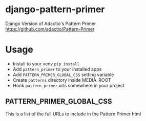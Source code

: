 django-pattern-primer
=====================

Django Version of Adactio&#39;s Pattern Primer
https://github.com/adactio/Pattern-Primer


Usage
=====

* Install to your venv `pip install`
* Add `pattern_primer` to your installed apps
* Add `PATTERN_PRIMER_GLOBAL_CSS` setting variable
* Create `patterns` directory inside MEDIA_ROOT
* Hook `pattern_primer` urls somewhere in your project


PATTERN_PRIMER_GLOBAL_CSS
-------------------------

This is a list of the full URLs to include in the Pattern Primer html
